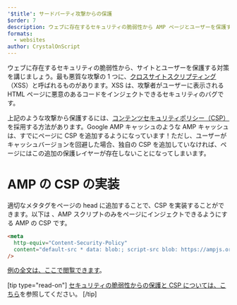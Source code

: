 ```yaml
---
'$title': サードパーティ攻撃からの保護
$order: 7
description: ウェブに存在するセキュリティの脆弱性から AMP ページとユーザーを保護する対策を講じましょう
formats:
  - websites
author: CrystalOnScript
---
```


ウェブに存在するセキュリティの脆弱性から、サイトとユーザーを保護する対策を講じましょう。最も悪質な攻撃の 1 つに、[クロスサイトスクリプティング](https://www.google.com/about/appsecurity/learning/xss/)（XSS）と呼ばれるものがあります。XSS は、攻撃者がユーザーに表示される HTML ページに悪意のあるコードをインジェクトできるセキュリティのバグです。

上記のような攻撃から保護するには、[コンテンツセキュリティポリシー（CSP）](https://csp.withgoogle.com/docs/index.html)を採用する方法があります。Google AMP キャッシュのような AMP キャッシュは、すでにページに CSP を追加するようになっています！ただし、ユーザーがキャッシュバージョンを回避した場合、独自の CSP を追加していなければ、ページにはこの追加の保護レイヤーが存在しないことになってしまいます。

# AMP の CSP の実装

適切なメタタグをページの head に追加することで、CSP を実装することができます。以下は 、AMP スクリプトのみをページにインジェクトできるようにする AMP の CSP です。

```html
<meta
  http-equiv="Content-Security-Policy"
  content="default-src * data: blob:; script-src blob: https://ampjs.org/v0.js https://ampjs.org/v0/ https://ampjs.org/viewer/ https://ampjs.org/rtv/; object-src 'none'; style-src 'unsafe-inline' https://ampjs.org/rtv/ https://cdn.materialdesignicons.com https://cloud.typography.com https://fast.fonts.net https://fonts.googleapis.com https://maxcdn.bootstrapcdn.com https://p.typekit.net https://use.fontawesome.com https://use.typekit.net; report-uri https://csp-collector.appspot.com/csp/amp"
/>
```

[例の全文は、ここで閲覧できます](https://github.com/ampproject/amphtml/blob/main/examples/csp.amp.html)。

[tip type="read-on"] [セキュリティの脆弱性からの保護と CSP については、こちら](https://developer.mozilla.org/en-US/docs/Web/HTTP/CSP)を参照してください。 [/tip]
